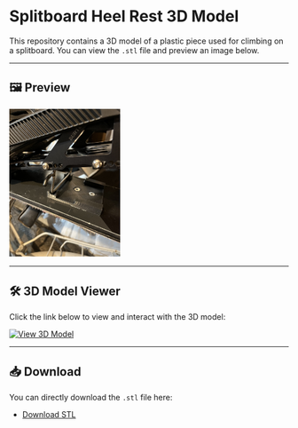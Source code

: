 # Splitboard Heel Rest 3D Model

This repository contains a 3D model of a plastic piece used for climbing on a splitboard. You can view the `.stl` file and preview an image below.

---

## 🖼️ Preview
<img src="preview/IMG_6363.jpeg" alt="Image Preview" width="200">

---

## 🛠️ 3D Model Viewer

Click the link below to view and interact with the 3D model:

[![View 3D Model](https://img.shields.io/badge/View%20Model-STL%20Viewer-blue)](https://3dviewer.net/#model=https://raw.githubusercontent.com/andreiChis70/splitboard-heel-rest-3d-model/main/split-heel-rest.stl)

---

## 📥 Download

You can directly download the `.stl` file here:

- [Download STL](https://raw.githubusercontent.com/andreiChis70/splitboard-heel-rest-3d-model/main/split-heel-rest.stl)
